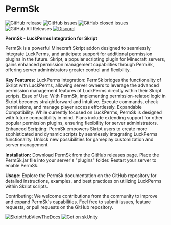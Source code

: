 # PermSk

![GitHub release](https://img.shields.io/github/release/iPlexy/PermSk.svg?style=for-the-badge)
![GitHub issues](https://img.shields.io/github/issues-raw/iPlexy/PermSk.svg?style=for-the-badge)
![GitHub closed issues](https://img.shields.io/github/issues-closed-raw/iPlexy/PermSk.svg?style=for-the-badge)
![GitHub All Releases](https://img.shields.io/github/downloads/iPlexy/PermSk/total.svg?style=for-the-badge)
[![Discord](https://img.shields.io/discord/425192525091831808.svg?style=for-the-badge)](https://discord.gg/skript)


**PermSk - LuckPerms Integration for Skript**

PermSk is a powerful Minecraft Skript addon designed to seamlessly integrate LuckPerms, and anticipate support for additional permission plugins in the future. Skript, a popular scripting plugin for Minecraft servers, gains enhanced permission management capabilities through PermSk, offering server administrators greater control and flexibility.

**Key Features:**
LuckPerms Integration: PermSk bridges the functionality of Skript with LuckPerms, allowing server owners to leverage the advanced permission management features of LuckPerms directly within their Skript scripts.
Ease of Use: With PermSk, implementing permission-related logic in Skript becomes straightforward and intuitive. Execute commands, check permissions, and manage player access effortlessly.
Expandable Compatibility: While currently focused on LuckPerms, PermSk is designed with future compatibility in mind. Plans include extending support for other popular permission plugins, ensuring flexibility for server administrators.
Enhanced Scripting: PermSk empowers Skript users to create more sophisticated and dynamic scripts by seamlessly integrating LuckPerms functionality. Unlock new possibilities for gameplay customization and server management.

**Installation:**
Download PermSk from the GitHub releases page.
Place the PermSk.jar file into your server's "plugins" folder.
Restart your server to enable PermSk.

**Usage:**
Explore the PermSk documentation on the GitHub repository for detailed instructions, examples, and best practices on utilizing LuckPerms within Skript scripts.

Contributing:
We welcome contributions from the community to improve and expand PermSk's capabilities. Feel free to submit issues, feature requests, or pull requests on the GitHub repository.


[![SkriptHubViewTheDocs](http://skripthub.net/static/addon/ViewTheDocsButton.png)](http://skripthub.net/docs/?addon=PermSk)
[![Get on skUnity](https://docs.skunity.com/skunity/library/Docs/Assets/assets/images/buttons/v2/get-the-syntax-white.png)](https://docs.skunity.com/syntax/search/addon:PermSk)
